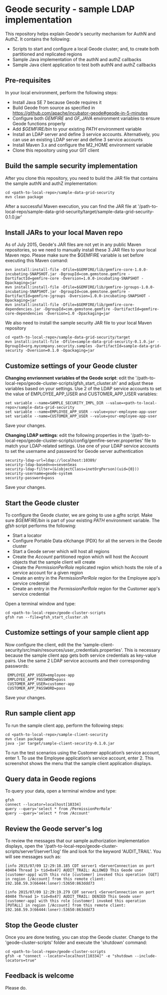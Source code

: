# Geode security - sample LDAP implementation

This repository helps explain Geode's security mechanism for AuthN and AuthZ. It contains the following:
* Scripts to start and configure a local Geode cluster; and, to create both partitioned and replicated regions
* Sample Java implementation of the authN and authZ callbacks
* Sample Java client application to test both authN and authZ callbacks

## Pre-requisites
In your local environment, perform the following steps:
* Install Java SE 7 because Geode requires it
* Build Geode from source as specified in https://github.com/apache/incubator-geode#geode-in-5-minutes
* Configure both _GEMFIRE_ and _GF_JAVA_ environment variables to ensure Geode functions properly
* Add _$GEMFIRE/bin_ to your existing _PATH_ environment variable
* Install an LDAP server and define 3 service accounts. Alternatively, you can use an existing LDAP server and define 3 service accounts
* Install Maven 3.x and configure the M2_HOME environment variable
* Clone this repository using your GIT client

## Build the sample security implementation
After you clone this repository, you need to build the JAR file that contains the sample authN and authZ implementation:    
```
cd <path-to-local-repo>/sample-data-grid-security    
mvn clean package
```    
After a successful Maven execution, you can find the JAR file at '/path-to-local-repo/sample-data-grid-security/target/sample-data-grid-security-0.1.0.jar'

## Install JARs to your local Maven repo
As of July 2015, Geode's JAR files are not yet in any public Maven repositories, so we need to manually install these 3 JAR files to your local Maven repo. Please make sure the $GEMFIRE variable is set before executing this Maven comand:

```
mvn install:install-file -Dfile=$GEMFIRE/lib/gemfire-core-1.0.0-incubating-SNAPSHOT.jar -DgroupId=com.gemstone.gemfire -DartifactId=gemfire-core -Dversion=1.0.0-incubating-SNAPSHOT -Dpackaging=jar
mvn install:install-file -Dfile=$GEMFIRE/lib/gemfire-jgroups-1.0.0-incubating-SNAPSHOT.jar -DgroupId=com.gemstone.gemfire -DartifactId=gemfire-jgroups -Dversion=1.0.0-incubating-SNAPSHOT -Dpackaging=jar
mvn install:install-file -Dfile=$GEMFIRE/lib/gemfire-core-dependencies.jar -DgroupId=com.gemstone.gemfire -DartifactId=gemfire-core-dependencies -Dversion=1.0 -Dpackaging=jar
```

We also need to install the sample security JAR file to your local Maven repository

```
cd <path-to-local-repo>/sample-data-grid-security/target    
mvn install:install-file -Dfile=sample-data-grid-security-0.1.0.jar -DgroupId=org.mycompany.security.samples -DartifactId=sample-data-grid-security -Dversion=0.1.0 -Dpackaging=jar
```

## Customize settings of your Geode cluster

**Changing envrionment variables of the Geode script**: edit the '/path-to-local-repo/geode-cluster-scripts/gfsh_start_cluster.sh' and adjust these variables based on your settings. Use 2 of the LDAP service accounts to set the value of EMPLOYEE_APP_USER and CUSTOMER_APP_USER variables: 
```
set variable --name=SAMPLE_SECURITY_IMPL_DIR --value=<path-to-local-repo>/sample-data-grid-security
set variable --name=EMPLOYEE_APP_USER --value=your-employee-app-user
set variable --name=CUSTOMER_APP_USER --value=your-employee-app-user
```
Save your changes.


**Changing LDAP settings**: edit the following properties in the '/path-to-local-repo/geode-cluster-scripts/config/gemfire-server.properties' file to match your LDAP-related settings. Use one of your LDAP service accounts to set the username and password for Geode server authentication

```
security-ldap-url=ldap://localhost:10389/
security-ldap-basedn=o=sevenSeas
security-ldap-filter=(&(objectClass=inetOrgPerson)(uid={0}))
security-username=geode-system
security-password=pass
```
Save your changes.

## Start the Geode cluster
To configure the Geode cluster, we are going to use a _gfhs_ script. Make sure _$GEMFIRE/bin_ is part of  your existing _PATH_ environment variable. The _gfsh_ script performs the following:
* Start a locator
* Configure Portable Data eXchange (PDX) for all the servers in the Geode cluster
* Start a Geode server which will host all regions
* Create the _Account_ partitioned region which will host the Account objects that the sample client will create
* Create the _PermissionPerRole_ replicated region which hosts the role of a service account for a given region
* Create an entry in the _PermissionPerRole_ region for the Employee app's service credential
* Create an entry in the _PermissionPerRole_ region for the Customer app's service credential

Open a terminal window and type:
```
cd <path-to-local-repo>/geode-cluster-scripts
gfsh run --file=gfsh_start_cluster.sh
```

## Customize settings of your sample client app
Now configure the client, edit the the 'sample-client-security/src/main/resources/user_credentials.properties'. This is necessary because the sample client app gets both service credentials as key-value pairs. Use the same 2 LDAP service accounts and their corresponding passwords: 

``` 
 EMPLOYEE_APP_USER=employee-app     
 EMPLOYEE_APP_PASSWORD=pass     
 CUSTOMER_APP_USER=customer-app     
 CUSTOMER_APP_PASSWORD=pass 
```     
Save your changes.

## Run sample client app
To run the sample client app, perform the following steps:

```
cd <path-to-local-repo>/sample-client-security
mvn clean package
java -jar target/sample-client-security-0.1.0.jar
```

To run the test scenarios using the Customer application’s service account, enter 1. To use the Employee application’s service account, enter 2. This screenshot shows the menu that the sample client application displays.

## Query data in Geode regions
To query your data, open a terminal window and type:
```
gfsh
connect --locator=localhost[10334]
query --query='select * from /PermissionPerRole'
query --query='select * from /Account'
```

## Review the Geode server's log
To review the messages that our sample authorization implementation displays, open the '/path-to-local-repo/geode-cluster-scripts/server1/server1.log' file and look for the keyword 'AUDIT_TRAIL'. You will see messages such as:

```
[info 2015/07/09 12:29:18.185 CDT server1 <ServerConnection on port 40404 Thread 1> tid=0x47] AUDIT_TRAIL: ALLOWED This Geode user [customer-app] with this role [customer] invoked this operation [GET] in region [/Account] from this remote client: 192.168.59.3(66444:loner):53650:863ddd73

[info 2015/07/09 12:29:19.279 CDT server1 <ServerConnection on port 40404 Thread 1> tid=0x47] AUDIT_TRAIL: DENIED This Geode user [customer-app] with this role [customer] invoked this operation [PUTALL] in region [/Account] from this remote client: 192.168.59.3(66444:loner):53650:863ddd73
```
## Stop the Geode cluster
Once you are done testing, you can stop the Geode cluster. Change to the 'geode-cluster-scripts' folder and execute the 'shutdown' command:

```
cd <path-to-local-repo>/geode-cluster-scripts
gfsh -e "connect --locator=localhost[10334]" -e "shutdown --include-locators=true"
```

## Feedback is welcome
Please do.
